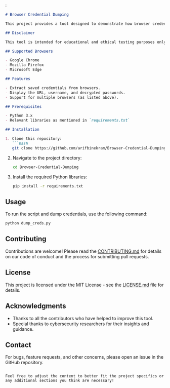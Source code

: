 :

```markdown
# Browser Credential Dumping

This project provides a tool designed to demonstrate how browser credentials can be extracted maliciously. It's a powerful example for educational purposes, designed to help cybersecurity enthusiasts and professionals understand the vulnerabilities and defense mechanisms associated with web browser credential storage.

## Disclaimer

This tool is intended for educational and ethical testing purposes only. Usage of this tool for attacking targets without prior mutual consent is illegal. The developer will not be held responsible for any misuse or damage caused by this tool. Always ensure you have permission to test the security of a device.

## Supported Browsers

- Google Chrome
- Mozilla Firefox
- Microsoft Edge

## Features

- Extract saved credentials from browsers.
- Display the URL, username, and decrypted passwords.
- Support for multiple browsers (as listed above).

## Prerequisites

- Python 3.x
- Relevant libraries as mentioned in `requirements.txt`

## Installation

1. Clone this repository:
   ```bash
   git clone https://github.com/arifbinekram/Browser-Credential-Dumping.git
   ```
2. Navigate to the project directory:
   ```bash
   cd Browser-Credential-Dumping
   ```
3. Install the required Python libraries:
   ```bash
   pip install -r requirements.txt
   ```

## Usage

To run the script and dump credentials, use the following command:

```bash
python dump_creds.py
```

## Contributing

Contributions are welcome! Please read the [CONTRIBUTING.md](CONTRIBUTING.md) for details on our code of conduct and the process for submitting pull requests.

## License

This project is licensed under the MIT License - see the [LICENSE.md](LICENSE.md) file for details.

## Acknowledgments

- Thanks to all the contributors who have helped to improve this tool.
- Special thanks to cybersecurity researchers for their insights and guidance.

## Contact

For bugs, feature requests, and other concerns, please open an issue in the GitHub repository.

```

Feel free to adjust the content to better fit the project specifics or any additional sections you think are necessary!

